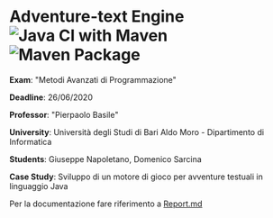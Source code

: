 # Adventure-text Engine ![Java CI with Maven](https://github.com/giu-napoletano29/adventure-text/workflows/Java%20CI%20with%20Maven/badge.svg?branch=master) ![Maven Package](https://github.com/giu-napoletano29/adventure-text/workflows/Maven%20Package/badge.svg?branch=v0.8.1.1-alpha)

**Exam**: "Metodi Avanzati di Programmazione"

**Deadline**:  26/06/2020



**Professor**: "Pierpaolo Basile"

**University**: Università degli Studi di Bari Aldo Moro - Dipartimento di Informatica



**Students**: Giuseppe Napoletano, Domenico Sarcina



**Case Study**:  Sviluppo di un motore di gioco per avventure testuali in linguaggio Java

Per la documentazione fare riferimento a [Report.md](Report.md)

